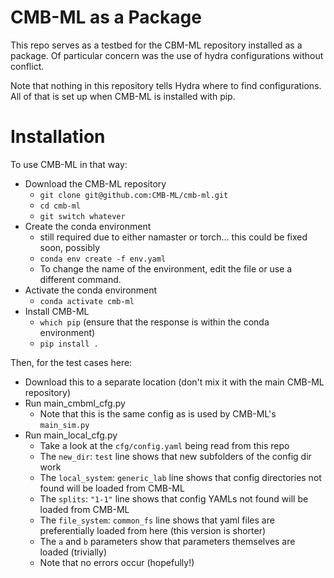 # CMB-ML as a Package

This repo serves as a testbed for the CBM-ML repository installed as a package. Of particular concern was the use of hydra configurations without conflict.

Note that nothing in this repository tells Hydra where to find configurations. All of that is set up when CMB-ML is installed with pip.

# Installation

To use CMB-ML in that way:
- Download the CMB-ML repository
    - `git clone git@github.com:CMB-ML/cmb-ml.git`
    - `cd cmb-ml`
    - `git switch whatever`
- Create the conda environment 
    - still required due to either namaster or torch... this could be fixed soon, possibly
    - `conda env create -f env.yaml`
    - To change the name of the environment, edit the file or use a different command.
- Activate the conda environment
    - `conda activate cmb-ml`
- Install CMB-ML
    - `which pip` (ensure that the response is within the conda environment)
    - `pip install .`

Then, for the test cases here:
- Download this to a separate location (don't mix it with the main CMB-ML repository)
- Run main_cmbml_cfg.py
    - Note that this is the same config as is used by CMB-ML's `main_sim.py`
- Run main_local_cfg.py
    - Take a look at the `cfg/config.yaml` being read from this repo
    - The `new_dir`: `test` line shows that new subfolders of the config dir work
    - The `local_system`: `generic_lab` line shows that config directories not found will be loaded from CMB-ML
    - The `splits`: `"1-1"` line shows that config YAMLs not found will be loaded from CMB-ML
    - The `file_system`: `common_fs` line shows that yaml files are preferentially loaded from here (this version is shorter)
    - The `a` and `b` parameters show that parameters themselves are loaded (trivially)
    - Note that no errors occur (hopefully!)